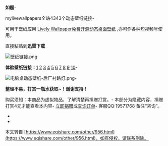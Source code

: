 **如题**-

mylivewallpapers全站4343个动态壁纸链接-

可用于壁纸应用 [Lively Wallpaper免费开源动态桌面壁纸](https://www.eqishare.com/softwaretool/951.html) ,亦可作各种短视频号使用。

直接粘贴到**迅雷下载**

![壁纸链接.png](https://www.eqishare.com/zb_users/upload/2022/06/202206251656086804517807.png)

**体验壁纸链接：**[1](https://mylivewallpapers.b-cdn.net/wp-content/uploads/Sci-Fi/PREVIEW-Hera-Syndulla-Star-Wars.mp4) [2](https://mylivewallpapers.b-cdn.net/wp-content/uploads/Games/PREVIEW-System-Failure-Metal-Gear-Solid.mp4) [3](https://mylivewallpapers.b-cdn.net/wp-content/uploads/Fantasy/PREVIEW-Hope.mp4) [4](https://mylivewallpapers.b-cdn.net/wp-content/uploads/Games/PREVIEW-V-Rising.mp4) [5](https://mylivewallpapers.b-cdn.net/wp-content/uploads/Games/PREVIEW-Akali-KDA.mp4) [6](https://mylivewallpapers.b-cdn.net/wp-content/uploads/Nature/PREVIEW-Magical-Forest-1.mp4) [7](https://mylivewallpapers.b-cdn.net/wp-content/uploads/Anime/PREVIEW-Susanoo-vs-Kurama.mp4) [8](https://mylivewallpapers.b-cdn.net/wp-content/uploads/Fantasy/PREVIEW-Hidden-Angel.mp4) [9](https://mylivewallpapers.b-cdn.net/wp-content/uploads/Games/PREVIEW-Terraria.mp4) [10](https://mylivewallpapers.b-cdn.net/wp-content/uploads/Fantasy/PREVIEW-Pirate-Ship-1.mp4)-

![电脑桌动态壁纸-后厂村路灯.png](https://www.eqishare.com/zb_users/upload/2022/06/202206271656306000356835.png)-

**整理不易，打赏一瓶水获取~！谢谢支持！**

购买须知：本商品为虚拟物品，了解清楚再捐赠打赏。-
本部分为隐藏内容，捐赠打赏4元才能查看本内容-
[立即捐赠](javascript:;)或[查询订单](https://www.eqishare.com/buys_query.html)-
客服QQ:19571768 备注“咨询”。

-

-

本文转自 [https://www.eqishare.com/other/956.html](https://www.eqishare.com/other/956.html)，如有侵权，请联系删除。